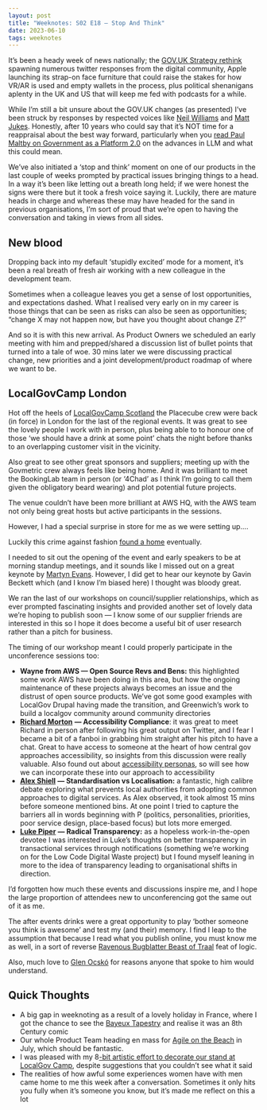 ```yaml
---
layout: post
title: "Weeknotes: S02 E18 — Stop And Think"
date: 2023-06-10
tags: weeknotes
---
```


It’s been a heady week of news nationally; the [GOV.UK Strategy rethink](https://gds.blog.gov.uk/2023/06/06/putting-growth-at-the-heart-of-gov-uks-strategy/) spawning numerous twitter responses from the digital community, Apple launching its strap-on face furniture that could raise the stakes for how VR/AR is used and empty wallets in the process, plus political shenanigans aplenty in the UK and US that will keep me fed with podcasts for a while.

While I’m still a bit unsure about the GOV.UK changes (as presented) I’ve been struck by responses by respected voices like [Neil Williams](https://twitter.com/neillyneil/status/1666062670783455232?s=20) and [Matt Jukes](https://jukesie.notion.site/Let-it-grow-the-new-GOV-UK-strategy-848d9d82462d4f0d8ccc37a121be1cb2). Honestly, after 10 years who could say that it’s NOT time for a reappraisal about the best way forward, particularly when you [read Paul Maltby on Government as a Platform 2.0](https://medium.com/@maltbyps/government-as-a-platform-2-0-how-government-publishing-needs-to-change-in-a-world-of-generative-ai-82eecd9d9222) on the advances in LLM and what this could mean.

We’ve also initiated a ‘stop and think’ moment on one of our products in the last couple of weeks prompted by practical issues bringing things to a head. In a way it’s been like letting out a breath long held; if we were honest the signs were there but it took a fresh voice saying it. Luckily, there are mature heads in charge and whereas these may have headed for the sand in previous organisations, I’m sort of proud that we’re open to having the conversation and taking in views from all sides.

## New blood

Dropping back into my default ‘stupidly excited’ mode for a moment, it’s been a real breath of fresh air working with a new colleague in the development team.

Sometimes when a colleague leaves you get a sense of lost opportunities, and expectations dashed. What I realised very early on in my career is those things that can be seen as risks can also be seen as opportunities; “change X may not happen now, but have you thought about change Z?”

And so it is with this new arrival. As Product Owners we scheduled an early meeting with him and prepped/shared a discussion list of bullet points that turned into a tale of woe. 30 mins later we were discussing practical change, new priorities and a joint development/product roadmap of where we want to be.

## LocalGovCamp London

Hot off the heels of [LocalGovCamp Scotland](/blog/2023/05/20/weeknotes-s02-e17) the Placecube crew were back (in force) in London for the last of the regional events. It was great to see the lovely people I work with in person, plus being able to to honour one of those ‘we should have a drink at some point’ chats the night before thanks to an overlapping customer visit in the vicinity.

Also great to see other great sponsors and suppliers; meeting up with the Govmetric crew always feels like being home. And it was brilliant to meet the BookingLab team in person (or ‘4Chad’ as I think I’m going to call them given the obligatory beard wearing) and plot potential future projects.

The venue couldn’t have been more brilliant at AWS HQ, with the AWS team not only being great hosts but active participants in the sessions.

However, I had a special surprise in store for me as we were setting up….

Luckily this crime against fashion [found a home](https://twitter.com/psfnick/status/1667113249932734466?s=20) eventually.

I needed to sit out the opening of the event and early speakers to be at morning standup meetings, and it sounds like I missed out on a great keynote by [Martyn Evans](https://twitter.com/martynrevans). However, I did get to hear our keynote by Gavin Beckett which (and I know I’m biased here) I thought was bloody great.

We ran the last of our workshops on council/supplier relationships, which as ever prompted fascinating insights and provided another set of lovely data we’re hoping to publish soon — I know some of our supplier friends are interested in this so I hope it does become a useful bit of user research rather than a pitch for business.

The timing of our workshop meant I could properly participate in the unconference sessions too:

*   **Wayne from AWS — Open Source Revs and Bens:** this highlighted some work AWS have been doing in this area, but how the ongoing maintenance of these projects always becomes an issue and the distrust of open source products. We’ve got some good examples with LocalGov Drupal having made the transition, and Greenwich’s work to build a localgov community around community directories
*   [**Richard Morton**](https://twitter.com/accessibleweb) **— Accessibility Compliance**: it was great to meet Richard in person after following his great output on Twitter, and I fear I became a bit of a fanboi in grabbing him straight after his pitch to have a chat. Great to have access to someone at the heart of how central gov approaches accessibility, so insights from this discussion were really valuable. Also found out about [accessibility personas](https://alphagov.github.io/accessibility-personas/), so will see how we can incorporate these into our approach to accessibility
*   [**Alex Shiell**](https://twitter.com/alexshiell) **— Standardisation vs Localisation:** a fantastic, high calibre debate exploring what prevents local authorities from adopting common approaches to digital services. As Alex observed, it took almost 15 mins before someone mentioned bins. At one point I tried to capture the barriers all in words beginning with P (politics, personalities, priorities, poor service design, place-based focus) but lots more emerged.
*   [**Luke Piper**](https://www.linkedin.com/in/luke-piper-lp1/) **— Radical Transparency:** as a hopeless work-in-the-open devotee I was interested in Luke’s thoughts on better transparency in transactional services through notifications (something we’re working on for the Low Code Digital Waste project) but I found myself leaning in more to the idea of transparency leading to organisational shifts in direction.

I’d forgotten how much these events and discussions inspire me, and I hope the large proportion of attendees new to unconferencing got the same out of it as me.

The after events drinks were a great opportunity to play ‘bother someone you think is awesome’ and test my (and their) memory. I find I leap to the assumption that because I read what you publish online, you must know me as well, in a sort of reverse [Ravenous Bugblatter Beast of Traal](https://hitchhikers.fandom.com/wiki/Ravenous_Bugblatter_Beast_of_Traal) feat of logic.

Also, much love to [Glen Ocskó](https://twitter.com/GlenOcsko) for reasons anyone that spoke to him would understand.

## Quick Thoughts

*   A big gap in weeknoting as a result of a lovely holiday in France, where I got the chance to see the [Bayeux Tapestry](https://www.bayeuxmuseum.com/en/the-bayeux-tapestry/discover-the-bayeux-tapestry/) and realise it was an 8th Century comic
*   Our whole Product Team heading en mass for [Agile on the Beach](https://agileonthebeach.com/) in July, which should be fantastic.
*   I was pleased with my 8[\-bit artistic effort to decorate our stand at LocalGov Camp](https://www.flickr.com/gp/neillawrencephotography/5f25n3vj1C), despite suggestions that you couldn’t see what it said
*   The realities of how awful some experiences women have with men came home to me this week after a conversation. Sometimes it only hits you fully when it’s someone you know, but it’s made me reflect on this a lot
